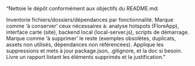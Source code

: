 “Nettoie le dépôt conformément aux objectifs du README.md:

Inventorie fichiers/dossiers/dépendances par fonctionnalité.
Marque comme ‘à conserver’ ceux nécessaires à: analyse hotspots (FloreApp), interface carte (site), backend local (local-server.js), scripts de démarrage.
Marque comme ‘à supprimer’ le reste (exemples obsolètes, duplicats, assets non utilisés, dépendances non référencées).
Applique les suppressions et mets à jour package.json, .gitignore, et la doc si besoin.
Livre un rapport listant les éléments supprimés et la justification.”